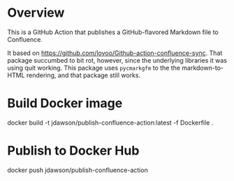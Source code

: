 # Overview

This is a GitHub Action that publishes a GitHub-flavored Markdown file to Confluence.

It based on https://github.com/lovoo/Github-action-confluence-sync. That package succumbed to bit rot, however, since the underlying libraries it was using quit working. This package uses `pycmarkgfm` to the the markdown-to-HTML rendering, and that package still works.

# Build Docker image

docker build -t jdawson/publish-confluence-action:latest -f Dockerfile .

# Publish to Docker Hub

docker push jdawson/publish-confluence-action
